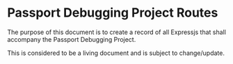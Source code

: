 # Passport Debugging Project Routes

The purpose of this document is to create a record of all Expressjs
that shall accompany the Passport Debugging Project. 

This is considered to be a living document and is subject to change/update.



